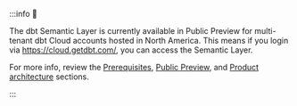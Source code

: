 :::info 📌

The dbt Semantic Layer is currently available in Public Preview for multi-tenant dbt Cloud accounts hosted in North America. This means if you login via https://cloud.getdbt.com/, you can access the Semantic Layer.

For more info, review the [Prerequisites](/docs/use-dbt-semantic-layer/dbt-semantic-layer#prerequisites), [Public Preview](/docs/use-dbt-semantic-layer/quickstart-semantic-layer#public-preview), and [Product architecture](/docs/use-dbt-semantic-layer/dbt-semantic-layer#product-architecture) sections.

:::
